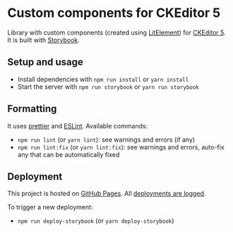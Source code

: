 # Custom components for CKEditor 5

Library with custom components (created using [LitElement](https://github.com/Polymer/lit-element)) for [CKEditor 5](https://github.com/AmazeeLabs/ckeditor5).
It is built with [Storybook](https://storybook.js.org/).

## Setup and usage
- Install dependencies with `npm run install` or `yarn install`
- Start the server with `npm run storybook` or `yarn run storybook`

## Formatting
It uses [prettier](https://prettier.io/) and [ESLint](https://eslint.org/). Available commands:
- `npm run lint` (or `yarn lint`): see warnings and errors (if any)
- `npm run lint:fix` (or `yarn lint:fix`): see warnings and errors, auto-fix any that can be automatically fixed

## Deployment
This project is hosted on [GitHub Pages](https://pages.github.com/). All [deployments are logged](https://github.com/AmazeeLabs/editor-components/deployments).

To trigger a new deployment:
- `npm run deploy-storybook` (or `yarn deploy-storybook`)
